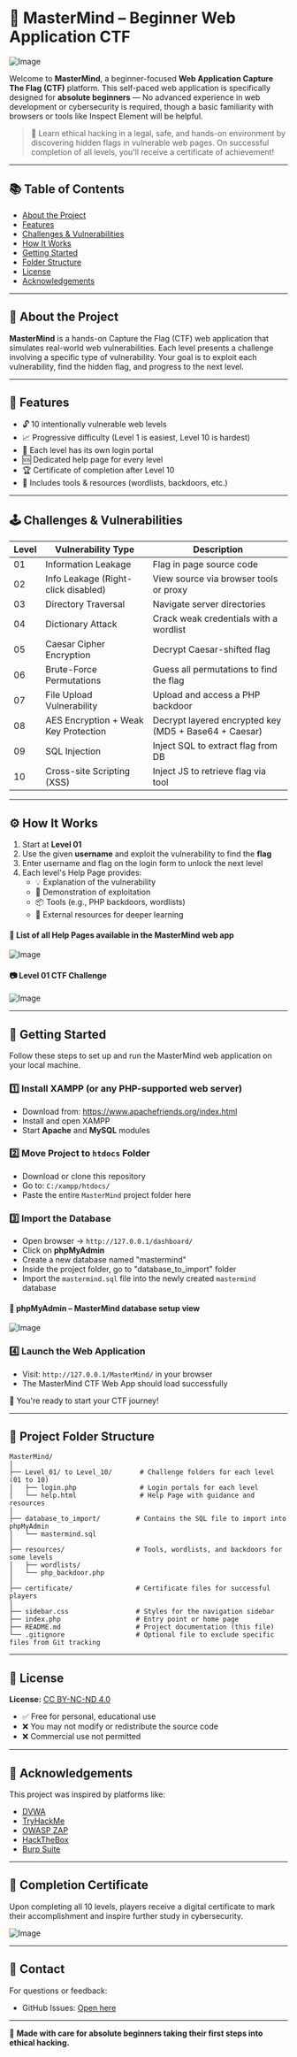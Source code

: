 # 🧠 MasterMind – Beginner Web Application CTF

![Image](https://github.com/user-attachments/assets/de043162-6f60-46f8-bbe7-49805d8d25ed)

Welcome to **MasterMind**, a beginner-focused **Web Application Capture The Flag (CTF)** platform. This self-paced web application is specifically designed for **absolute beginners** — No advanced experience in web development or cybersecurity is required, though a basic familiarity with browsers or tools like Inspect Element will be helpful.

> 🎯 Learn ethical hacking in a legal, safe, and hands-on environment by discovering hidden flags in vulnerable web pages. On successful completion of all levels, you'll receive a certificate of achievement!

---

## 📚 Table of Contents

- [About the Project](#about-the-project)
- [Features](#features)
- [Challenges & Vulnerabilities](#challenges--vulnerabilities)
- [How It Works](#how-it-works)
- [Getting Started](#getting-started)
- [Folder Structure](#folder-structure)
- [License](#license)
- [Acknowledgements](#acknowledgements)

---

## 📖 About the Project

**MasterMind** is a hands-on Capture the Flag (CTF) web application that simulates real-world web vulnerabilities. Each level presents a challenge involving a specific type of vulnerability. Your goal is to exploit each vulnerability, find the hidden flag, and progress to the next level.

---

## 🌟 Features

- 🔓 10 intentionally vulnerable web levels
- 📈 Progressive difficulty (Level 1 is easiest, Level 10 is hardest)
- 🧩 Each level has its own login portal
- 🆘 Dedicated help page for every level
- 🏆 Certificate of completion after Level 10
- 🧰 Includes tools & resources (wordlists, backdoors, etc.)

---

## 🕹️ Challenges & Vulnerabilities

| Level | Vulnerability Type                              | Description |
|-------|--------------------------------------------------|-------------|
| 01    | Information Leakage                              | Flag in page source code |
| 02    | Info Leakage (Right-click disabled)              | View source via browser tools or proxy |
| 03    | Directory Traversal                              | Navigate server directories |
| 04    | Dictionary Attack                                | Crack weak credentials with a wordlist |
| 05    | Caesar Cipher Encryption                         | Decrypt Caesar-shifted flag |
| 06    | Brute-Force Permutations                         | Guess all permutations to find the flag |
| 07    | File Upload Vulnerability                        | Upload and access a PHP backdoor |
| 08    | AES Encryption + Weak Key Protection             | Decrypt layered encrypted key (MD5 + Base64 + Caesar) |
| 09    | SQL Injection                                    | Inject SQL to extract flag from DB |
| 10    | Cross-site Scripting (XSS)                       | Inject JS to retrieve flag via tool |

---

## ⚙️ How It Works

1. Start at **Level 01**
2. Use the given **username** and exploit the vulnerability to find the **flag**
3. Enter username and flag on the login form to unlock the next level
4. Each level's Help Page provides:
   - 💡 Explanation of the vulnerability
   - 🧪 Demonstration of exploitation
   - 📦 Tools (e.g., PHP backdoors, wordlists)
   - 🔗 External resources for deeper learning

#### 📘 List of all Help Pages available in the MasterMind web app
![Image](https://github.com/user-attachments/assets/4ed719f2-a8e0-411f-a6a0-6ae5e97e4c5e)

#### 📷 Level 01 CTF Challenge
![Image](https://github.com/user-attachments/assets/af9fe152-709d-484c-8d9d-64cf9fc32f71)

---

## 🚀 Getting Started

Follow these steps to set up and run the MasterMind web application on your local machine.

### 1️⃣ Install XAMPP (or any PHP-supported web server)

- Download from: https://www.apachefriends.org/index.html
- Install and open XAMPP
- Start **Apache** and **MySQL** modules

### 2️⃣ Move Project to `htdocs` Folder

- Download or clone this repository
- Go to: `C:/xampp/htdocs/`
- Paste the entire `MasterMind` project folder here

### 3️⃣ Import the Database

- Open browser → `http://127.0.0.1/dashboard/`
- Click on **phpMyAdmin**
- Create a new database named "mastermind"
- Inside the project folder, go to "database_to_import" folder
- Import the `mastermind.sql` file into the newly created `mastermind` database

#### 🔐 phpMyAdmin – MasterMind database setup view
![Image](https://github.com/user-attachments/assets/ecad9937-9113-4a93-8c66-8f85131cd827)

### 4️⃣ Launch the Web Application

- Visit: `http://127.0.0.1/MasterMind/` in your browser
- The MasterMind CTF Web App should load successfully

🎉 You're ready to start your CTF journey!

---

## 📂 Project Folder Structure

```
MasterMind/
│
├── Level_01/ to Level_10/       # Challenge folders for each level (01 to 10)
│   ├── login.php                # Login portals for each level
│   └── help.html                # Help Page with guidance and resources
│
├── database_to_import/         # Contains the SQL file to import into phpMyAdmin
│   └── mastermind.sql
│
├── resources/                  # Tools, wordlists, and backdoors for some levels
│   ├── wordlists/
│   └── php_backdoor.php
│
├── certificate/                # Certificate files for successful players
│
├── sidebar.css                 # Styles for the navigation sidebar
├── index.php                   # Entry point or home page
├── README.md                   # Project documentation (this file)
└── .gitignore                  # Optional file to exclude specific files from Git tracking
```

---

## 📑 License

**License:** [CC BY-NC-ND 4.0](https://creativecommons.org/licenses/by-nc-nd/4.0/)

- ✅ Free for personal, educational use
- ❌ You may not modify or redistribute the source code
- ❌ Commercial use not permitted

---

## 🙌 Acknowledgements

This project was inspired by platforms like:

- [DVWA](https://dvwa.co.uk/)
- [TryHackMe](https://tryhackme.com/)
- [OWASP ZAP](https://owasp.org/www-project-zap/)
- [HackTheBox](https://www.hackthebox.com/)
- [Burp Suite](https://portswigger.net/burp)

---

## 🏁 Completion Certificate

Upon completing all 10 levels, players receive a digital certificate to mark their accomplishment and inspire further study in cybersecurity.

![Image](https://github.com/user-attachments/assets/92931a67-ecd6-4b32-9dc9-4fde07d11c57)

---

## 📮 Contact

For questions or feedback:

- GitHub Issues: [Open here](https://github.com/Ravindu-Denuwan-Godage/mastermind/issues)

---

🧠 **Made with care for absolute beginners taking their first steps into ethical hacking.**



